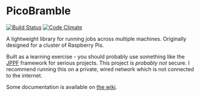 # PicoBramble
[![Build Status](https://travis-ci.org/Tom-Willemsen/PicoBramble.svg?branch=master)](https://travis-ci.org/Tom-Willemsen/PicoBramble) [![Code Climate](https://codeclimate.com/github/Tom-Willemsen/PicoBramble/badges/gpa.svg)](https://codeclimate.com/github/Tom-Willemsen/PicoBramble)

A lightweight library for running jobs across multiple machines. Originally designed for a cluster of Raspberry Pis.

Built as a learning exercise - you should probably use something like the [JPPF](http://www.jppf.org/) framework for serious projects. This project is _probably not_ secure. I recommend running this on a private, wired network which is not connected to the internet. 

Some documentation is available on [the wiki](https://github.com/Tom-Willemsen/PicoBramble/wiki).
